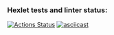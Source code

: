 ### Hexlet tests and linter status:
[![Actions Status](https://github.com/KseniaOlshanskaya/python-pytest-testing-project-79/actions/workflows/hexlet-check.yml/badge.svg)](https://github.com/KseniaOlshanskaya/python-pytest-testing-project-79/actions)
[![asciicast](https://asciinema.org/a/q5POjRBUtoZSrlkrBBW7shPSk.svg)](https://asciinema.org/a/q5POjRBUtoZSrlkrBBW7shPSk)

